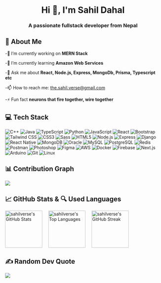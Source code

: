 

<h1 align="center">Hi 👋, I'm Sahil Dahal</h1>
    
<h3 align="center">A passionate fullstack developer from Nepal</h3>
    
    
    


## 🚀 About Me
-🔭 I’m currently working on  **MERN Stack**

-🌱 I’m currently learning **Amazon Web Services**

-💬 Ask me about **React, Node.js, Express, MongoDb, Prisma, Typescript etc**

-📫 How to reach me: [the.sahil.verse@gmail.com](mailto:the.sahil.verse@gmail.com)

-⚡ Fun fact **neurons that fire together, wire together**
    
    

    
## 💻 Tech Stack

![C++](https://img.shields.io/badge/c%2B%2B-%2300599C.svg?style=for-the-badge&logo=c%2B%2B&logoColor=white) ![Java](https://img.shields.io/badge/java-%23F7DF1C.svg?style=for-the-badge&logo=java&logoColor=white) ![TypeScript](https://img.shields.io/badge/typescript-%232573D4.svg?style=for-the-badge&logo=typescript&logoColor=white) ![Python](https://img.shields.io/badge/python-%2335766F.svg?style=for-the-badge&logo=python&logoColor=white) ![JavaScript](https://img.shields.io/badge/javascript-%23F7DF1C.svg?style=for-the-badge&logo=javascript&logoColor=white) ![React](https://img.shields.io/badge/react-%23282C34.svg?style=for-the-badge&logo=react&logoColor=white) ![Bootstrap](https://img.shields.io/badge/bootstrap-%23777BB4.svg?style=for-the-badge&logo=bootstrap&logoColor=white) ![Tailwind CSS](https://img.shields.io/badge/tailwindcss-%2338B2AC.svg?style=for-the-badge&logo=tailwindcss&logoColor=white) ![CSS3](https://img.shields.io/badge/css3-%231572B6.svg?style=for-the-badge&logo=css3&logoColor=white) ![Sass](https://img.shields.io/badge/sass-%23CC6699.svg?style=for-the-badge&logo=sass&logoColor=white) ![HTML5](https://img.shields.io/badge/html5-%23E34F26.svg?style=for-the-badge&logo=html5&logoColor=white) ![Node.js](https://img.shields.io/badge/nodejs-%236DA55F.svg?style=for-the-badge&logo=node.js&logoColor=white) ![Express](https://img.shields.io/badge/express-%23404D59.svg?style=for-the-badge&logo=express&logoColor=white) ![Django](https://img.shields.io/badge/django-%23092E20.svg?style=for-the-badge&logo=django&logoColor=white) ![React Native](https://img.shields.io/badge/react%20native-%2320232a.svg?style=for-the-badge&logo=react&logoColor=white) ![MongoDB](https://img.shields.io/badge/mongodb-%2347A248.svg?style=for-the-badge&logo=mongodb&logoColor=white) ![Oracle](https://img.shields.io/badge/oracle-%23F80000.svg?style=for-the-badge&logo=oracle&logoColor=white) ![MySQL](https://img.shields.io/badge/mysql-%234479A1.svg?style=for-the-badge&logo=mysql&logoColor=white) ![PostgreSQL](https://img.shields.io/badge/postgresql-%233477A0.svg?style=for-the-badge&logo=postgresql&logoColor=white) ![Redis](https://img.shields.io/badge/redis-%23DC382D.svg?style=for-the-badge&logo=redis&logoColor=white) ![Postman](https://img.shields.io/badge/postman-%23FF6C37.svg?style=for-the-badge&logo=postman&logoColor=white) ![Photoshop](https://img.shields.io/badge/photoshop-%2301A5E0.svg?style=for-the-badge&logo=adobe-photoshop&logoColor=white) ![Figma](https://img.shields.io/badge/figma-%F24E1E.svg?style=for-the-badge&logo=figma&logoColor=white) ![AWS](https://img.shields.io/badge/aws-%23FF9900.svg?style=for-the-badge&logo=amazonaws&logoColor=white) ![Docker](https://img.shields.io/badge/docker-%230db7ed.svg?style=for-the-badge&logo=docker&logoColor=white) ![Firebase](https://img.shields.io/badge/firebase-%23FFCA28.svg?style=for-the-badge&logo=firebase&logoColor=white) ![Next.js](https://img.shields.io/badge/next.js-%23000000.svg?style=for-the-badge&logo=next.js&logoColor=white) ![Arduino](https://img.shields.io/badge/arduino-%2300979D.svg?style=for-the-badge&logo=arduino&logoColor=white) ![Git](https://img.shields.io/badge/git-%23F05032.svg?style=for-the-badge&logo=git&logoColor=white) ![Linux](https://img.shields.io/badge/linux-%23000000.svg?style=for-the-badge&logo=linux&logoColor=white)
    
    

      
## 📊 Contribution Graph
![](https://github-readme-activity-graph.vercel.app/graph?username=sahilverse&bg_color=100e0e&color=ffffff&line=172891&point=ffffff&area=true&hide_border=true)
    
    

    
## 📈 GitHub Stats & 🔍 Used Languages

<div style="display: flex; gap: 20px;">  
<img height="120px" src="https://github-readme-stats.vercel.app/api?username=sahilverse&theme=dracula&hide_border=true&include_all_commits=false&count_private=false" alt="sahilverse's GitHub Stats" /> 
<img height="120px" src="https://github-readme-stats.vercel.app/api/top-langs/?username=sahilverse&theme=dracula&hide_border=true&include_all_commits=false&count_private=true&layout=compact" alt="sahilverse's Top Languages" />  
<img height="120px" src="https://github-readme-streak-stats.herokuapp.com/?user=sahilverse&theme=dracula&hide_border=true" alt="sahilverse's GitHub Streak" /> 
</div>
      
      


    
    

    
## ✍️ Random Dev Quote  
![](https://quotes-github-readme.vercel.app/api?type=horizontal&theme=dracula)
    
    

    
    
    
